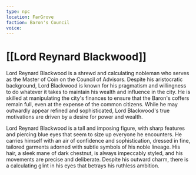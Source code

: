 ```yaml
---
type: npc
location: FarGrove
faction: Baron's Council
voice:
---
```

# [[Lord Reynard Blackwood]]

Lord Reynard Blackwood is a shrewd and calculating nobleman who serves as the Master of Coin on the Council of Advisors. Despite his aristocratic background, Lord Blackwood is known for his pragmatism and willingness to do whatever it takes to maintain his wealth and influence in the city. He is skilled at manipulating the city's finances to ensure that the Baron's coffers remain full, even at the expense of the common citizens. While he may outwardly appear refined and sophisticated, Lord Blackwood's true motivations are driven by a desire for power and wealth.

Lord Reynard Blackwood is a tall and imposing figure, with sharp features and piercing blue eyes that seem to size up everyone he encounters. He carries himself with an air of confidence and sophistication, dressed in fine, tailored garments adorned with subtle symbols of his noble lineage. His hair, a sleek mane of dark chestnut, is always impeccably styled, and his movements are precise and deliberate. Despite his outward charm, there is a calculating glint in his eyes that betrays his ruthless ambition.